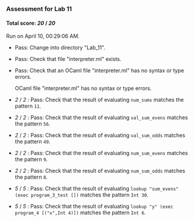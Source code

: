 ### Assessment for Lab 11

#### Total score: _20_ / _20_

Run on April 10, 00:29:06 AM.

+ Pass: Change into directory "Lab_11".

+ Pass: Check that file "interpreter.ml" exists.

+ Pass: Check that an OCaml file "interpreter.ml" has no syntax or type errors.

    OCaml file "interpreter.ml" has no syntax or type errors.



+  _2_ / _2_ : Pass: Check that the result of evaluating `num_sums` matches the pattern `11`.

   



+  _2_ / _2_ : Pass: Check that the result of evaluating `val_sum_evens` matches the pattern `56`.

   



+  _2_ / _2_ : Pass: Check that the result of evaluating `val_sum_odds` matches the pattern `49`.

   



+  _2_ / _2_ : Pass: Check that the result of evaluating `num_sum_evens` matches the pattern `9`.

   



+  _2_ / _2_ : Pass: Check that the result of evaluating `num_sum_odds` matches the pattern `8`.

   



+  _5_ / _5_ : Pass: Check that the result of evaluating `lookup "sum_evens" (exec program_3_test [])` matches the pattern `Int 30`.

   



+  _5_ / _5_ : Pass: Check that the result of evaluating `lookup "y" (exec program_4 [("x",Int 4)])` matches the pattern `Int 6`.

   



